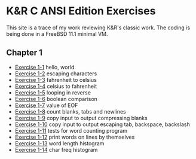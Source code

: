 # K&R C ANSI Edition Exercises
This site is a trace of my work reviewing K&R's classic work. The coding is being done in a FreeBSD 11.1 minimal VM.

## Chapter 1

* [Exercise 1-1](ex1-1.md) hello, world
* [Exercise 1-2](ex1-2.md) escaping characters
* [Exercise 1-3](ex1-3.md) fahrenheit to celsius
* [Exercise 1-4](ex1-4.md) celsius to fahrenheit
* [Exercise 1-5](ex1-5.md) looping in reverse
* [Exercise 1-6](ex1-6.md) boolean comparison
* [Exercise 1-7](ex1-7.md) value of EOF
* [Exercise 1-8](ex1-8.md) count blanks, tabs and newlines
* [Exercise 1-9](ex1-9.md) copy input to output compressing blanks
* [Exercise 1-10](ex1-10.md) copy input to output escaping tab, backspace, backslash
* [Exercise 1-11](ex1-11.md) tests for word counting program 
* [Exercise 1-12](ex1-12.md) print words on lines by themselves
* [Exercise 1-13](ex1-13.md) word length histogram
* [Exercise 1-14](ex1-14.md) char freq histogram


